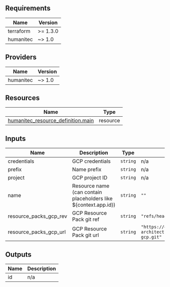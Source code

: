 <!-- BEGIN_TF_DOCS -->
## Requirements

| Name | Version |
|------|---------|
| terraform | >= 1.3.0 |
| humanitec | ~> 1.0 |

## Providers

| Name | Version |
|------|---------|
| humanitec | ~> 1.0 |

## Resources

| Name | Type |
|------|------|
| [humanitec_resource_definition.main](https://registry.terraform.io/providers/humanitec/humanitec/latest/docs/resources/resource_definition) | resource |

## Inputs

| Name | Description | Type | Default | Required |
|------|-------------|------|---------|:--------:|
| credentials | GCP credentials | `string` | n/a | yes |
| prefix | Name prefix | `string` | n/a | yes |
| project | GCP project ID | `string` | n/a | yes |
| name | Resource name (can contain placeholders like ${context.app.id}) | `string` | `""` | no |
| resource\_packs\_gcp\_rev | GCP Resource Pack git ref | `string` | `"refs/heads/main"` | no |
| resource\_packs\_gcp\_url | GCP Resource Pack git url | `string` | `"https://github.com/humanitec-architecture/resource-packs-gcp.git"` | no |

## Outputs

| Name | Description |
|------|-------------|
| id | n/a |
<!-- END_TF_DOCS -->
